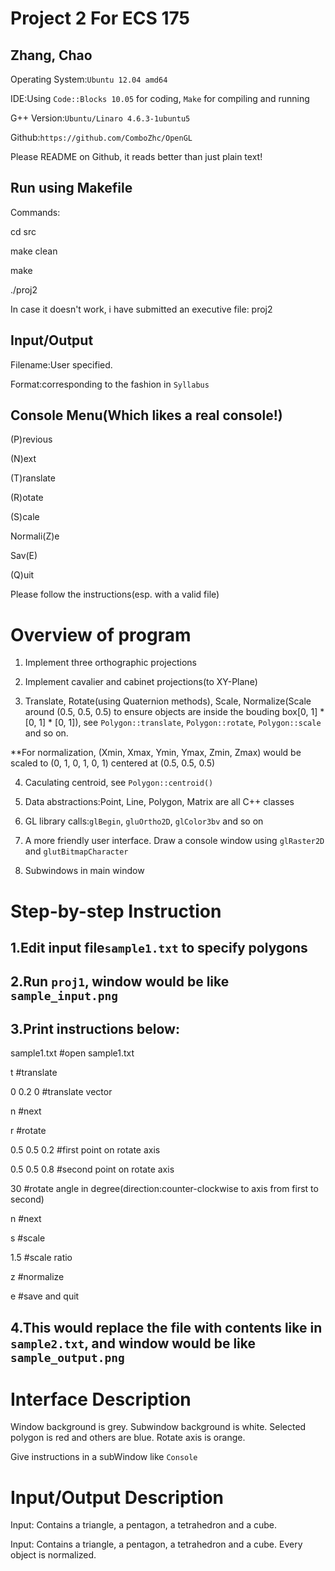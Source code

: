 Project 2 For ECS 175
=====================
Zhang, Chao
-----------
Operating System:`Ubuntu 12.04 amd64`

IDE:Using `Code::Blocks 10.05` for coding, `Make` for compiling and running

G++ Version:`Ubuntu/Linaro 4.6.3-1ubuntu5`

Github:`https://github.com/ComboZhc/OpenGL`

Please README on Github, it reads better than just plain text!

Run using Makefile
------------------
Commands:

cd src

make clean

make

./proj2


In case it doesn't work, i have submitted an executive file: proj2

Input/Output
------------
Filename:User specified.

Format:corresponding to the fashion in `Syllabus`

Console Menu(Which likes a real console!)
-----------------

(P)revious 

(N)ext 

(T)ranslate 

(R)otate 

(S)cale 

Normali(Z)e 

Sav(E) 

(Q)uit

Please follow the instructions(esp. with a valid file) 

Overview of program
===================
1. Implement three orthographic projections

2. Implement cavalier and cabinet projections(to XY-Plane)

3. Translate, Rotate(using Quaternion methods), Scale, Normalize(Scale around (0.5, 0.5, 0.5) to ensure objects are inside the bouding box[0, 1] * [0, 1] * [0, 1]), see `Polygon::translate`, `Polygon::rotate`, `Polygon::scale` and so on.

**For normalization, (Xmin, Xmax, Ymin, Ymax, Zmin, Zmax) would be scaled to (0, 1, 0, 1, 0, 1) centered at (0.5, 0.5, 0.5)

4. Caculating centroid, see `Polygon::centroid()`

5. Data abstractions:Point, Line, Polygon, Matrix are all C++ classes

6. GL library calls:`glBegin`, `gluOrtho2D`, `glColor3bv` and so on

7. A more friendly user interface. Draw a console window using `glRaster2D` and `glutBitmapCharacter`

8. Subwindows in main window

Step-by-step Instruction
========================
1.Edit input file`sample1.txt` to specify polygons
----------------------------------
2.Run `proj1`, window would be like `sample_input.png`
-----------------------------------------------
3.Print instructions below:
----------------------------------
sample1.txt #open sample1.txt

t #translate

0 0.2 0 #translate vector

n #next

r #rotate

0.5 0.5 0.2 #first point on rotate axis

0.5 0.5 0.8 #second point on rotate axis

30 #rotate angle in degree(direction:counter-clockwise to axis from first to second)

n #next

s #scale

1.5 #scale ratio

z #normalize

e #save and quit


4.This would replace the file with contents like in `sample2.txt`, and window would be like `sample_output.png`
------------------------------------------------------------------------------------------------------------------------------


Interface Description
=====================
Window background is grey.
Subwindow background is white.
Selected polygon is red and others are blue.
Rotate axis is orange.

Give instructions in a subWindow like `Console`

Input/Output Description
========================
Input: Contains a triangle, a pentagon, a tetrahedron and a cube.

Input: Contains a triangle, a pentagon, a tetrahedron and a cube.
Every object is normalized.


